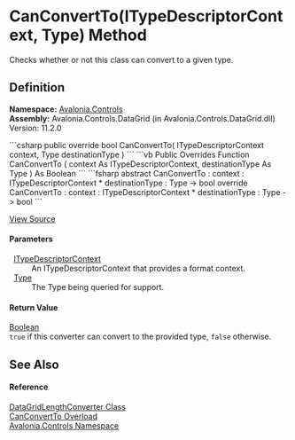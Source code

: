 # CanConvertTo(ITypeDescriptorContext, Type) Method


Checks whether or not this class can convert to a given type.



## Definition
**Namespace:** <a href="N_Avalonia_Controls">Avalonia.Controls</a>  
**Assembly:** Avalonia.Controls.DataGrid (in Avalonia.Controls.DataGrid.dll) Version: 11.2.0

<Tabs groupId="api-code-preview">
<TabItem value="csharp" label="C#">
```csharp
public override bool CanConvertTo(
	ITypeDescriptorContext context,
	Type destinationType
)
```
</TabItem>
<TabItem value="vb" label="VB">
```vb
Public Overrides Function CanConvertTo ( 
	context As ITypeDescriptorContext,
	destinationType As Type
) As Boolean
```
</TabItem>
<TabItem value="fsharp" label="F#">
```fsharp
abstract CanConvertTo : 
        context : ITypeDescriptorContext * 
        destinationType : Type -> bool 
override CanConvertTo : 
        context : ITypeDescriptorContext * 
        destinationType : Type -> bool 
```
</TabItem>
</Tabs>



<a href="https://github.com/AvaloniaUI/Avalonia/tree/master/src/Avalonia.Controls.DataGrid/DataGridLength.cs#L401" title="View the source code">View Source</a>



#### Parameters
<dl><dt>  <a href="https://learn.microsoft.com/dotnet/api/system.componentmodel.itypedescriptorcontext" target="_blank" rel="noopener noreferrer">ITypeDescriptorContext</a></dt><dd>An ITypeDescriptorContext that provides a format context.</dd><dt>  <a href="https://learn.microsoft.com/dotnet/api/system.type" target="_blank" rel="noopener noreferrer">Type</a></dt><dd>The Type being queried for support.</dd></dl>

#### Return Value
<a href="https://learn.microsoft.com/dotnet/api/system.boolean" target="_blank" rel="noopener noreferrer">Boolean</a>  
`true` if this converter can convert to the provided type, `false` otherwise.

## See Also


#### Reference
<a href="T_Avalonia_Controls_DataGridLengthConverter">DataGridLengthConverter Class</a>  
<a href="Overload_Avalonia_Controls_DataGridLengthConverter_CanConvertTo">CanConvertTo Overload</a>  
<a href="N_Avalonia_Controls">Avalonia.Controls Namespace</a>  
